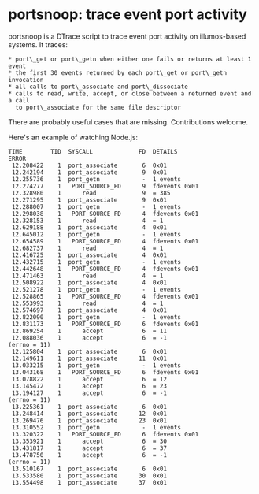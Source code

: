 # portsnoop: trace event port activity

portsnoop is a DTrace script to trace event port activity on illumos-based
systems.  It traces:

    * port\_get or port\_getn when either one fails or returns at least 1 event
    * the first 30 events returned by each port\_get or port\_getn invocation
    * all calls to port\_associate and port\_dissociate
    * calls to read, write, accept, or close between a returned event and a call
      to port\_associate for the same file descriptor

There are probably useful cases that are missing.  Contributions welcome.

Here's an example of watching Node.js:

    TIME        TID  SYSCALL             FD  DETAILS                    ERROR      
     12.208422    1  port_associate       6  0x01
     12.242194    1  port_associate       9  0x01
     12.255736    1  port_getn            -  1 events
     12.274277    1   PORT_SOURCE_FD      9  fdevents 0x01
     12.328980    1      read             9  = 385                    
     12.271295    1  port_associate       9  0x01
     12.288007    1  port_getn            -  1 events
     12.298038    1   PORT_SOURCE_FD      4  fdevents 0x01
     12.328153    1      read             4  = 1                      
     12.629188    1  port_associate       4  0x01
     12.645012    1  port_getn            -  1 events
     12.654589    1   PORT_SOURCE_FD      4  fdevents 0x01
     12.682737    1      read             4  = 1                      
     12.416725    1  port_associate       4  0x01
     12.432715    1  port_getn            -  1 events
     12.442648    1   PORT_SOURCE_FD      4  fdevents 0x01
     12.471463    1      read             4  = 1                      
     12.508922    1  port_associate       4  0x01
     12.521278    1  port_getn            -  1 events
     12.528865    1   PORT_SOURCE_FD      4  fdevents 0x01
     12.553993    1      read             4  = 1                      
     12.574697    1  port_associate       4  0x01
     12.822090    1  port_getn            -  1 events
     12.831173    1   PORT_SOURCE_FD      6  fdevents 0x01
     12.869254    1      accept           6  = 11                     
     12.088036    1      accept           6  = -1                       (errno = 11)
     12.125804    1  port_associate       6  0x01
     12.149611    1  port_associate      11  0x01
     13.033215    1  port_getn            -  1 events
     13.043168    1   PORT_SOURCE_FD      6  fdevents 0x01
     13.078822    1      accept           6  = 12                     
     13.145472    1      accept           6  = 23                     
     13.194127    1      accept           6  = -1                       (errno = 11)
     13.225361    1  port_associate       6  0x01
     13.248414    1  port_associate      12  0x01
     13.269476    1  port_associate      23  0x01
     13.310552    1  port_getn            -  1 events
     13.320322    1   PORT_SOURCE_FD      6  fdevents 0x01
     13.353921    1      accept           6  = 30                     
     13.431817    1      accept           6  = 37                     
     13.478750    1      accept           6  = -1                       (errno = 11)
     13.510167    1  port_associate       6  0x01
     13.533580    1  port_associate      30  0x01
     13.554498    1  port_associate      37  0x01

